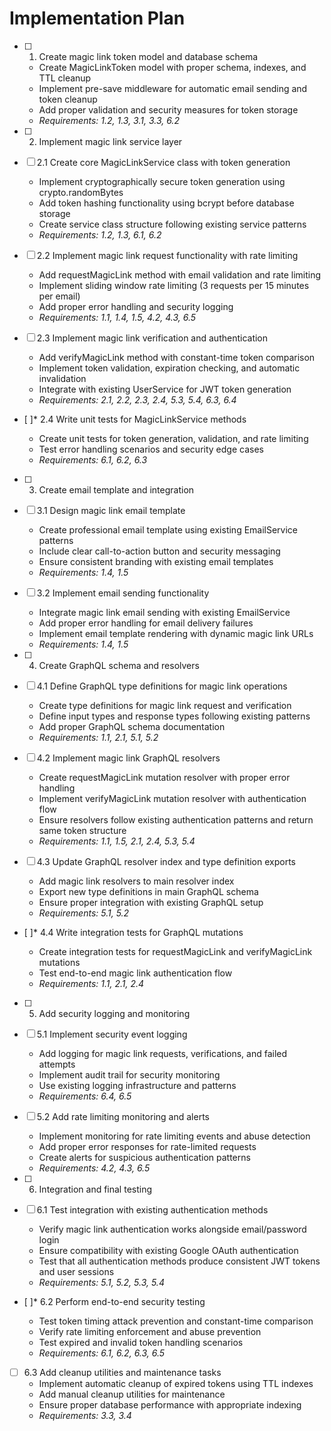 # Implementation Plan

- [ ] 1. Create magic link token model and database schema

  - Create MagicLinkToken model with proper schema, indexes, and TTL cleanup
  - Implement pre-save middleware for automatic email sending and token cleanup
  - Add proper validation and security measures for token storage
  - _Requirements: 1.2, 1.3, 3.1, 3.3, 6.2_

- [ ] 2. Implement magic link service layer
- [ ] 2.1 Create core MagicLinkService class with token generation

  - Implement cryptographically secure token generation using crypto.randomBytes
  - Add token hashing functionality using bcrypt before database storage
  - Create service class structure following existing service patterns
  - _Requirements: 1.2, 1.3, 6.1, 6.2_

- [ ] 2.2 Implement magic link request functionality with rate limiting

  - Add requestMagicLink method with email validation and rate limiting
  - Implement sliding window rate limiting (3 requests per 15 minutes per email)
  - Add proper error handling and security logging
  - _Requirements: 1.1, 1.4, 1.5, 4.2, 4.3, 6.5_

- [ ] 2.3 Implement magic link verification and authentication

  - Add verifyMagicLink method with constant-time token comparison
  - Implement token validation, expiration checking, and automatic invalidation
  - Integrate with existing UserService for JWT token generation
  - _Requirements: 2.1, 2.2, 2.3, 2.4, 5.3, 5.4, 6.3, 6.4_

- [ ]\* 2.4 Write unit tests for MagicLinkService methods

  - Create unit tests for token generation, validation, and rate limiting
  - Test error handling scenarios and security edge cases
  - _Requirements: 6.1, 6.2, 6.3_

- [ ] 3. Create email template and integration
- [ ] 3.1 Design magic link email template

  - Create professional email template using existing EmailService patterns
  - Include clear call-to-action button and security messaging
  - Ensure consistent branding with existing email templates
  - _Requirements: 1.4, 1.5_

- [ ] 3.2 Implement email sending functionality

  - Integrate magic link email sending with existing EmailService
  - Add proper error handling for email delivery failures
  - Implement email template rendering with dynamic magic link URLs
  - _Requirements: 1.4, 1.5_

- [ ] 4. Create GraphQL schema and resolvers
- [ ] 4.1 Define GraphQL type definitions for magic link operations

  - Create type definitions for magic link request and verification
  - Define input types and response types following existing patterns
  - Add proper GraphQL schema documentation
  - _Requirements: 1.1, 2.1, 5.1, 5.2_

- [ ] 4.2 Implement magic link GraphQL resolvers

  - Create requestMagicLink mutation resolver with proper error handling
  - Implement verifyMagicLink mutation resolver with authentication flow
  - Ensure resolvers follow existing authentication patterns and return same token structure
  - _Requirements: 1.1, 1.5, 2.1, 2.4, 5.3, 5.4_

- [ ] 4.3 Update GraphQL resolver index and type definition exports

  - Add magic link resolvers to main resolver index
  - Export new type definitions in main GraphQL schema
  - Ensure proper integration with existing GraphQL setup
  - _Requirements: 5.1, 5.2_

- [ ]\* 4.4 Write integration tests for GraphQL mutations

  - Create integration tests for requestMagicLink and verifyMagicLink mutations
  - Test end-to-end magic link authentication flow
  - _Requirements: 1.1, 2.1, 2.4_

- [ ] 5. Add security logging and monitoring
- [ ] 5.1 Implement security event logging

  - Add logging for magic link requests, verifications, and failed attempts
  - Implement audit trail for security monitoring
  - Use existing logging infrastructure and patterns
  - _Requirements: 6.4, 6.5_

- [ ] 5.2 Add rate limiting monitoring and alerts

  - Implement monitoring for rate limiting events and abuse detection
  - Add proper error responses for rate-limited requests
  - Create alerts for suspicious authentication patterns
  - _Requirements: 4.2, 4.3, 6.5_

- [ ] 6. Integration and final testing
- [ ] 6.1 Test integration with existing authentication methods

  - Verify magic link authentication works alongside email/password login
  - Ensure compatibility with existing Google OAuth authentication
  - Test that all authentication methods produce consistent JWT tokens and user sessions
  - _Requirements: 5.1, 5.2, 5.3, 5.4_

- [ ]\* 6.2 Perform end-to-end security testing

  - Test token timing attack prevention and constant-time comparison
  - Verify rate limiting enforcement and abuse prevention
  - Test expired and invalid token handling scenarios
  - _Requirements: 6.1, 6.2, 6.3, 6.5_

- [ ] 6.3 Add cleanup utilities and maintenance tasks
  - Implement automatic cleanup of expired tokens using TTL indexes
  - Add manual cleanup utilities for maintenance
  - Ensure proper database performance with appropriate indexing
  - _Requirements: 3.3, 3.4_
